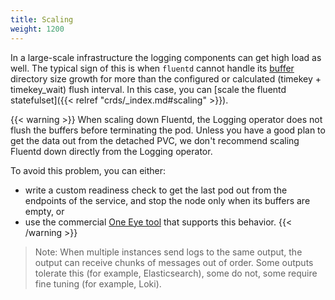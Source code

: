 ```yaml
---
title: Scaling
weight: 1200
---
```


In a large-scale infrastructure the logging components can get high load as well. The typical sign of this is when `fluentd` cannot handle its [buffer](../plugins/outputs/buffer/) directory size growth for more than the configured or calculated (timekey + timekey_wait) flush interval. In this case, you can [scale the fluentd statefulset]({{< relref "crds/_index.md#scaling" >}}).

{{< warning >}}
When scaling down Fluentd, the Logging operator does not flush the buffers before terminating the pod. Unless you have a good plan to get the data out from the detached PVC, we don't recommend scaling Fluentd down directly from the Logging operator.

To avoid this problem, you can either:

- write a custom readiness check to get the last pod out from the endpoints of the service, and stop the node only when its buffers are empty, or
- use the commercial [One Eye tool](/docs/one-eye/) that supports this behavior.
{{< /warning >}}

> Note: When multiple instances send logs to the same output, the output can receive chunks of messages out of order. Some outputs tolerate this (for example, Elasticsearch), some do not, some require fine tuning (for example, Loki).
